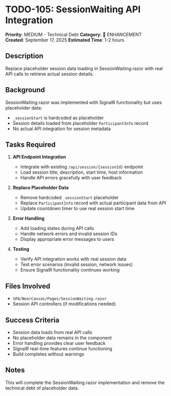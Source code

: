 # TODO-105: SessionWaiting API Integration

**Priority**: MEDIUM - Technical Debt
**Category**: 🔧 ENHANCEMENT  
**Created**: September 17, 2025
**Estimated Time**: 1-2 hours

## Description
Replace placeholder session data loading in SessionWaiting.razor with real API calls to retrieve actual session details.

## Background
SessionWaiting.razor was implemented with SignalR functionality but uses placeholder data:
- `_sessionStart` is hardcoded as placeholder
- Session details loaded from placeholder `ParticipantInfo` record
- No actual API integration for session metadata

## Tasks Required
1. **API Endpoint Integration**
   - Integrate with existing `/api/session/{sessionId}` endpoint
   - Load session title, description, start time, host information
   - Handle API errors gracefully with user feedback

2. **Replace Placeholder Data**
   - Remove hardcoded `_sessionStart` placeholder
   - Replace `ParticipantInfo` record with actual participant data from API
   - Update countdown timer to use real session start time

3. **Error Handling**
   - Add loading states during API calls
   - Handle network errors and invalid session IDs
   - Display appropriate error messages to users

4. **Testing**
   - Verify API integration works with real session data
   - Test error scenarios (invalid session, network issues)
   - Ensure SignalR functionality continues working

## Files Involved
- `SPA/NoorCanvas/Pages/SessionWaiting.razor`
- Session API controllers (if modifications needed)

## Success Criteria
- Session data loads from real API calls
- No placeholder data remains in the component
- Error handling provides clear user feedback
- SignalR real-time features continue functioning
- Build completes without warnings

## Notes
This will complete the SessionWaiting.razor implementation and remove the technical debt of placeholder data.